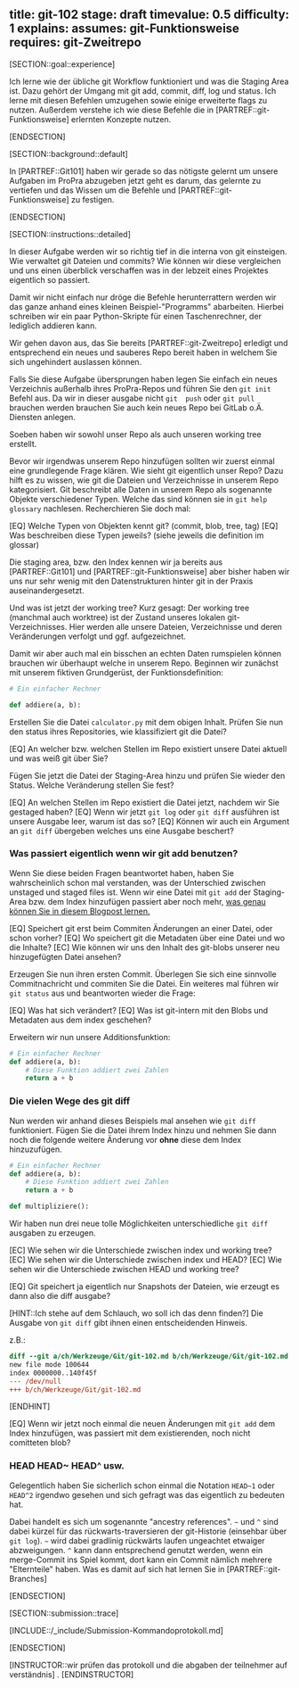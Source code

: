 title: git-102
stage: draft
timevalue: 0.5
difficulty: 1
explains:
assumes: git-Funktionsweise
requires: git-Zweitrepo
---

[SECTION::goal::experience]

Ich lerne wie der übliche git Workflow funktioniert und was die Staging Area ist. Dazu gehört der 
Umgang mit git add, commit, diff, log und status. Ich lerne mit diesen Befehlen umzugehen sowie 
einige erweiterte flags zu nutzen. Außerdem verstehe ich wie diese Befehle die in 
[PARTREF::git-Funktionsweise] erlernten Konzepte nutzen.

[ENDSECTION]

[SECTION::background::default]

In [PARTREF::Git101] haben wir gerade so das nötigste gelernt um unsere Aufgaben im ProPra 
abzugeben jetzt geht es darum, das gelernte zu vertiefen und das Wissen um die Befehle und 
[PARTREF::git-Funktionsweise] zu festigen.

[ENDSECTION]

[SECTION::instructions::detailed]

In dieser Aufgabe werden wir so richtig tief in die interna von git einsteigen. Wie verwaltet 
git Dateien und commits? Wie können wir diese vergleichen und uns einen überblick verschaffen 
was in der lebzeit eines Projektes eigentlich so passiert.

Damit wir nicht einfach nur dröge die Befehle herunterrattern werden wir das ganze anhand eines 
kleinen Beispiel-"Programms" abarbeiten. Hierbei schreiben wir ein paar Python-Skripte für einen 
Taschenrechner, der lediglich addieren kann.

Wir gehen davon aus, das Sie bereits [PARTREF::git-Zweitrepo] erledigt und entsprechend ein 
neues und sauberes Repo bereit haben in welchem Sie sich ungehindert auslassen können.

Falls Sie diese Aufgabe übersprungen haben legen Sie einfach ein neues Verzeichnis außerhalb 
ihres ProPra-Repos und führen Sie den `git init` Befehl aus. Da wir in dieser ausgabe nicht `git 
push` oder `git pull` brauchen werden brauchen Sie auch kein neues Repo bei GitLab o.Ä. Diensten 
anlegen.

Soeben haben wir sowohl unser Repo als auch unseren working tree erstellt.

Bevor wir irgendwas unserem Repo hinzufügen sollten wir zuerst einmal eine grundlegende Frage 
klären. Wie sieht git eigentlich unser Repo?
Dazu hilft es zu wissen, wie git die Dateien und Verzeichnisse in unserem Repo kategorisiert.
Git beschreibt alle Daten in unserem Repo als sogenannte Objekte verschiedener Typen.
Welche das sind können sie in `git help glossary` nachlesen. Recherchieren Sie doch mal:

[EQ] Welche Typen von Objekten kennt git? (commit, blob, tree, tag)
[EQ] Was beschreiben diese Typen jeweils? (siehe jeweils die definition im glossar)

Die staging area, bzw. den Index kennen wir ja bereits aus [PARTREF::Git101] und 
[PARTREF::git-Funktionsweise] aber bisher haben wir uns nur sehr wenig mit den Datenstrukturen 
hinter git in der Praxis auseinandergesetzt.


Und was ist jetzt der working tree?
Kurz gesagt: Der working tree (manchmal auch worktree) ist der Zustand unseres lokalen 
git-Verzeichnisses. Hier werden alle 
unsere Dateien, Verzeichnisse und deren Veränderungen verfolgt und ggf. aufgezeichnet. 

Damit wir aber auch mal ein bisschen an echten Daten rumspielen können brauchen wir überhaupt 
welche in unserem Repo.
Beginnen wir zunächst mit unserem fiktiven Grundgerüst, der Funktionsdefinition:

```python
# Ein einfacher Rechner

def addiere(a, b):

```

Erstellen Sie die Datei `calculator.py` mit dem obigen Inhalt.
Prüfen Sie nun den status ihres Repositories, wie klassifiziert git die Datei?

[EQ] An welcher bzw. welchen Stellen im Repo existiert unsere Datei aktuell und was weiß git 
über Sie?

Fügen Sie jetzt die Datei der Staging-Area hinzu und prüfen Sie wieder den Status.
Welche Veränderung stellen Sie fest?

[EQ] An welchen Stellen im Repo existiert die Datei jetzt, nachdem wir Sie gestaged haben?
[EQ] Wenn wir jetzt `git log` oder `git diff` ausführen ist unsere Ausgabe leer, warum ist das so? 
[EQ] Können wir auch ein Argument an `git diff` übergeben welches uns eine Ausgabe beschert?

### Was passiert eigentlich wenn wir git add benutzen?

Wenn Sie diese beiden Fragen beantwortet haben, haben Sie wahrscheinlich schon mal verstanden, 
was der Unterschied zwischen unstaged und staged files ist. Wenn wir eine Datei mit `git add` der 
Staging-Area bzw. dem Index hinzufügen passiert aber noch mehr, [was genau können Sie in diesem 
Blogpost lernen.](https://medium.com/@raffs.os/what-really-happens-when-i-do-git-add-8af29c1ec903)

[EQ] Speichert git erst beim Commiten Änderungen an einer Datei, oder schon vorher?
[EQ] Wo speichert git die Metadaten über eine Datei und wo die Inhalte?
[EC] Wie können wir uns den Inhalt des git-blobs unserer neu hinzugefügten Datei ansehen?

Erzeugen Sie nun ihren ersten Commit. 
Überlegen Sie sich eine sinnvolle Commitnachricht und commiten Sie die Datei.
Ein weiteres mal führen wir `git status` aus und beantworten wieder die Frage: 

[EQ] Was hat sich verändert?
[EQ] Was ist git-intern mit den Blobs und Metadaten aus dem index geschehen?

Erweitern wir nun unsere Additionsfunktion:

```python
# Ein einfacher Rechner
def addiere(a, b):
    # Diese Funktion addiert zwei Zahlen
    return a + b

```

### Die vielen Wege des git diff

Nun werden wir anhand dieses Beispiels mal ansehen wie `git diff` funktioniert.
Fügen Sie die Datei ihrem Index hinzu und nehmen Sie dann noch die folgende weitere Änderung vor 
**ohne** diese dem Index hinzuzufügen.

```python
# Ein einfacher Rechner
def addiere(a, b):
    # Diese Funktion addiert zwei Zahlen
    return a + b

def multipliziere():

```

Wir haben nun drei neue tolle Möglichkeiten unterschiedliche `git diff` ausgaben zu erzeugen.

[EC] Wie sehen wir die Unterschiede zwischen index und working tree?
[EC] Wie sehen wir die Unterschiede zwischen index und HEAD?
[EC] Wie sehen wir die Unterschiede zwischen HEAD und working tree?

[EQ] Git speichert ja eigentlich nur Snapshots der Dateien, wie erzeugt es dann also die diff 
ausgabe?

[HINT::Ich stehe auf dem Schlauch, wo soll ich das denn finden?]
Die Ausgabe von `git diff` gibt ihnen einen entscheidenden Hinweis.

z.B.:

```diff 
diff --git a/ch/Werkzeuge/Git/git-102.md b/ch/Werkzeuge/Git/git-102.md
new file mode 100644
index 0000000..140f45f
--- /dev/null
+++ b/ch/Werkzeuge/Git/git-102.md
```

[ENDHINT]

[EQ] Wenn wir jetzt noch einmal die neuen Änderungen mit `git add` dem Index hinzufügen, was 
passiert mit dem existierenden, noch nicht comitteten blob?


### HEAD HEAD~ HEAD^ usw.

Gelegentlich haben Sie sicherlich schon einmal die Notation `HEAD~1` oder `HEAD^2` irgendwo 
gesehen und sich gefragt was das eigentlich zu bedeuten hat.

Dabei handelt es sich um sogenannte "ancestry references". `~` und `^` sind dabei kürzel für das 
rückwarts-traversieren der git-Historie (einsehbar über `git log`). `~` wird dabei gradlinig 
rückwärts laufen ungeachtet etwaiger abzweigungen. `^` kann dann entsprechend genutzt 
werden, wenn ein merge-Commit ins Spiel kommt, dort kann ein Commit nämlich mehrere "Elternteile" haben. 
Was es damit auf sich hat lernen Sie in [PARTREF::git-Branches]

[ENDSECTION]

[SECTION::submission::trace]

[INCLUDE::/_include/Submission-Kommandoprotokoll.md]

[ENDSECTION]

[INSTRUCTOR::wir prüfen das protokoll und die abgaben der teilnehmer auf verständnis]
.
[ENDINSTRUCTOR]